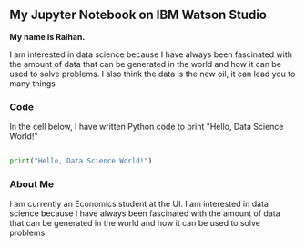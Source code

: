 ## My Jupyter Notebook on IBM Watson Studio

 

**My name is Raihan.**

I am interested in data science because I have always been fascinated with the amount of data that can be generated in the world and how it can be used to solve problems. I also think the data is the new oil, it can lead you to many things

 

### Code

 

In the cell below, I have written Python code to print "Hello, Data Science World!"

 

```python

print("Hello, Data Science World!")

```

 

### About Me

 

I am currently an Economics student at the UI. I am interested in data science because I have always been fascinated with the amount of data that can be generated in the world and how it can be used to solve problems
